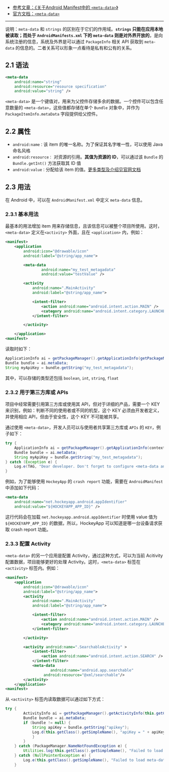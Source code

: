 * [参考文章：《关于Android Manifest中的 `<meta-data>`》](https://www.jianshu.com/p/37f3ea4fd3d6)
* [官方文档：`<meta-data>`](https://developer.android.google.cn/guide/topics/manifest/meta-data-element.html)


---

说明：`meta-data` 和 `strings` 的区别在于它们的作用域。**`strings` 只能在应用本地被读取；而处于 `AndroidManifests.xml` 下的 `meta-data` 则是对外界开放的**，是向系统注册的信息，系统及外界是可以通过 `PackageInfo` 相关 API 获取到 `meta-data` 的信息的。二者关系可以形象一点看待是私有和公有的关系。

## 2.1 语法

```xml
<meta-data 
    android:name="string"           
    android:resource="resource specification"           
    android:value="string" />
```

`<meta-data>` 是一个键值对，用来为父控件存储多余的数据。一个控件可以包含任意数量的 `<meta-data>`，这些值都存储在单个 `Bundle` 对象中，并作为 `PackageItemInfo.metaData` 字段提供给父控件。

## 2.2 属性

* `android:name：`该 item 的唯一名称。为了保证其名字唯一性，可以使用 Java 命名风格
* `android:resource：` 对资源的引用。**其值为资源的 ID**，可以通过该 `Bundle` 的 `Bundle.getInt()` 方法获取其 ID 值
* `android:value：`分配给该 item 的值。[更多类型及介绍见官网文档](https://developer.android.google.cn/guide/topics/manifest/meta-data-element.html)

## 2.3 用法

在 Android 中，可以在 `AndroidManifest.xml` 中定义 `meta-data` 信息。

### 2.3.1 基本用法

最基本的用法增加 item 用来存储信息，且该信息可以被整个项目所使用。这时，`<meta-data>` 定义在`<activity>` 外面，且在 `<application>` 内，例如：

```xml
<manifest>
    <application 
        android:icon="@drawable/icon" 
        android:label="@string/app_name">

        <meta-data 
        		android:name="my_test_metagadata" 
        		android:value="testValue" />

        <activity 
            android:name=".MainActivity" 
            android:label="@string/app_name">

            <intent-filter>
                <action android:name="android.intent.action.MAIN" />
                <category android:name="android.intent.category.LAUNCHER" />
            </intent-filter>

        </activity>

    </application>
<manifest>
```

读取时如下：

```java
ApplicationInfo ai = getPackageManager().getApplicationInfo(getPackageName(), PackageManager.GET_META_DATA);
Bundle bundle = ai.metaData;
String myApiKey = bundle.getString("my_test_metagadata");
```

其中，可以存储的类型还包括 `boolean`, `int`, `string`, `float`

### 2.3.2 用于第三方库或 APIs

项目中经常需要引用第三方库或使用其 API，但对于详细的产品，需要一个 KEY 来识别，例如：判断不同的使用者或不同的机型，这个 KEY 必须由开发者定义，并使用相应 API，但由于安全性，这个 KEY 不可能被共享。

通过使用 `<meta-data>`，开发人员可以与使用者共享第三方库或 `APIs` 的 `KEY`，例子如下：

```java
try {
    ApplicationInfo ai = getPackageManager().getApplicationInfo(context.getPackageName(), PackageManager.GET_META_DATA);
    Bundle bundle = ai.metaData;
    String myApiKey = bundle.getString("my_test_metagadata");
} catch (Exception e) {
    Log.e(TAG, "Dear developer. Don't forget to configure <meta-data android:name=\"my_test_metagadata\" android:value=\"testValue\"/> in your AndroidManifest.xml file.");
}
```

例如，为了能够使用 `HockeyApp` 的 `crash report` 功能，需要在 `AndroidManifest` 中添加如下代码：

```xml
<meta-data 
	android:name="net.hockeyapp.android.appIdentifier" 
	android:value="${HOCKEYAPP_APP_ID}" />
```

这行代码会在加载 `net.hockeyapp.android.appIdentifier` 时使用 value 值为 `${HOCKEYAPP_APP_ID}` 的数据，所以，HockeyApp 可以知道是哪一台设备请求获取 crash report 功能。

### 2.3.3 配置 Activity

`<meta-data>` 的另一个应用是配置 Activity，通过这种方式，可以为当前 Acitivity 配置数据，项目能够更好的处理 Activity。这时，`<meta-data>` 标签在 `<activity>` 标签内。例如：

```xml
<manifest>
    <application 
        android:icon="@drawable/icon" 
        android:label="@string/app_name">
        <activity 
            android:name=".MainActivity" 
            android:label="@string/app_name">

            <intent-filter>
                <action android:name="android.intent.action.MAIN" />
                <category android:name="android.intent.category.LAUNCHER" />
            </intent-filter>

        </activity>

        <activity android:name=".SearchableActivity" >
            <intent-filter>
                <action android:name="android.intent.action.SEARCH" />
            </intent-filter>
            <meta-data 
            		android:name="android.app.searchable"
                 android:resource="@xml/searchable"/>
        </activity>
    </application>
<manifest>
```

从 `<activity>` 标签内读取数据可以通过如下方式：

```java
try {
        ActivityInfo ai = getPackageManager().getActivityInfo(this.getComponentName(), PackageManager.GET_META_DATA);
        Bundle bundle = ai.metaData;
        if (bundle != null) {
            String apiKey = bundle.getString("apikey");
            Log.d(this.getClass().getSimpleName(), "apiKey = " + apiKey);
            }
        }
    } catch (PackageManager.NameNotFoundException e) {
        Utilities.log(this.getClass().getSimpleName(), "Failed to load meta-data, NameNotFound: " + e.getMessage());
    } catch (NullPointerException e) {
        Log.e(this.getClass().getSimpleName(), "Failed to load meta-data, NullPointer: " + e.getMessage());
    }
```    
